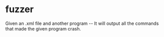 # fuzzer
Given an .xml file and another program -- It will output all the commands that made the given program crash.
